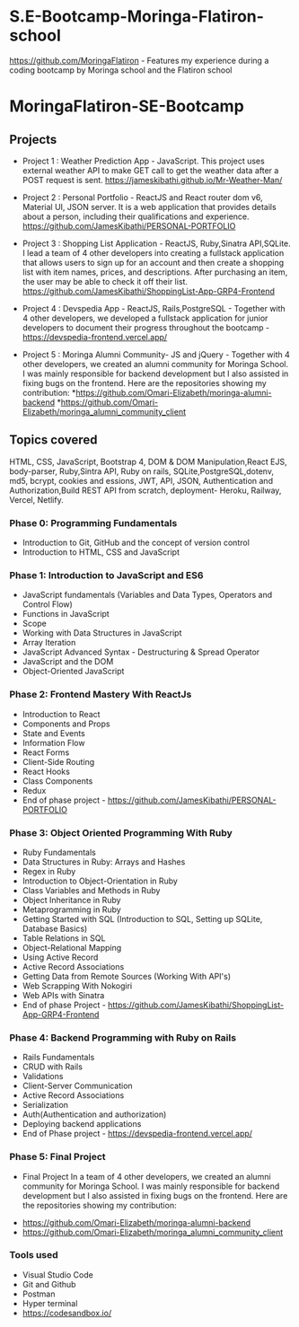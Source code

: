 
# S.E-Bootcamp-Moringa-Flatiron-school

https://github.com/MoringaFlatiron - Features my experience during a coding bootcamp by Moringa school and the Flatiron school

# MoringaFlatiron-SE-Bootcamp


## Projects

- Project 1 : Weather Prediction App - JavaScript. This project uses external weather API to make GET call to get the weather data after a POST request is sent. https://jameskibathi.github.io/Mr-Weather-Man/

- Project 2 : Personal Portfolio - ReactJS and React router dom v6, Material UI, JSON server. It is a web application that provides details about a person, including their qualifications and experience.  https://github.com/JamesKibathi/PERSONAL-PORTFOLIO

- Project 3 : Shopping List Application - ReactJS, Ruby,Sinatra API,SQLite. I lead a team of 4 other developers into creating a fullstack application that allows users to sign up for an account and then create a shopping list with item names, prices, and descriptions. After purchasing an item, the user may be able to check it off their list. https://github.com/JamesKibathi/ShoppingList-App-GRP4-Frontend


- Project 4 : Devspedia App - ReactJS, Rails,PostgreSQL - Together with 4 other developers, we developed a fullstack application for junior developers to document their progress throughout the bootcamp -https://devspedia-frontend.vercel.app/

- Project 5 : Moringa Alumni Community- JS and jQuery - Together with 4 other developers, we created an alumni community for Moringa School. I was mainly responsible for backend development but I also assisted in fixing bugs on the frontend. Here are the repositories showing my contribution:
 *https://github.com/Omari-Elizabeth/moringa-alumni-backend
 *https://github.com/Omari-Elizabeth/moringa_alumni_community_client


## Topics covered

HTML, CSS, JavaScript, Bootstrap 4, DOM & DOM Manipulation,React EJS, body-parser, Ruby,Sintra API, Ruby on rails,
SQLite,PostgreSQL,dotenv, md5, bcrypt, cookies and essions, JWT, API, JSON, Authentication and Authorization,Build REST API from scratch, deployment- Heroku, Railway, Vercel, Netlify.

### Phase 0: Programming Fundamentals

- Introduction to Git, GitHub and the concept of version control
- Introduction to HTML, CSS and JavaScript

### Phase 1: Introduction to JavaScript and ES6

- JavaScript fundamentals (Variables and Data Types, Operators and Control Flow)
- Functions in JavaScript
- Scope
- Working with Data Structures in JavaScript
- Array Iteration
- JavaScript Advanced Syntax - Destructuring & Spread Operator
- JavaScript and the DOM
- Object-Oriented JavaScript

### Phase 2: Frontend Mastery With ReactJs

- Introduction to React
- Components and Props
- State and Events
- Information Flow
- React Forms
- Client-Side Routing
- React Hooks
- Class Components 
- Redux
- End of phase project - https://github.com/JamesKibathi/PERSONAL-PORTFOLIO

### Phase 3: Object Oriented Programming With Ruby

- Ruby Fundamentals
- Data Structures in Ruby: Arrays and Hashes
- Regex in Ruby
- Introduction to Object-Orientation in Ruby
- Class Variables and Methods in Ruby
- Object Inheritance in Ruby
- Metaprogramming in Ruby
- Getting Started with SQL (Introduction to SQL, Setting up SQLite, Database Basics)
- Table Relations in SQL
- Object-Relational Mapping
- Using Active Record
- Active Record Associations
- Getting Data from Remote Sources (Working With API's)
- Web Scrapping With Nokogiri
- Web APIs with Sinatra
- End of phase Project - https://github.com/JamesKibathi/ShoppingList-App-GRP4-Frontend


### Phase 4: Backend Programming with Ruby on Rails

- Rails Fundamentals
- CRUD with Rails
- Validations
- Client-Server Communication
- Active Record Associations
- Serialization
- Auth(Authentication and authorization)
- Deploying backend applications
- End of Phase project - https://devspedia-frontend.vercel.app/

### Phase 5: Final Project

- Final Project
In a team of 4 other developers, we created an alumni community for Moringa School. I was mainly responsible
for backend development but I also assisted in fixing bugs on the frontend. Here are the repositories
showing my contribution:
* https://github.com/Omari-Elizabeth/moringa-alumni-backend
* https://github.com/Omari-Elizabeth/moringa_alumni_community_client


### Tools used
- Visual Studio Code
- Git and Github
- Postman
- Hyper terminal
- https://codesandbox.io/
